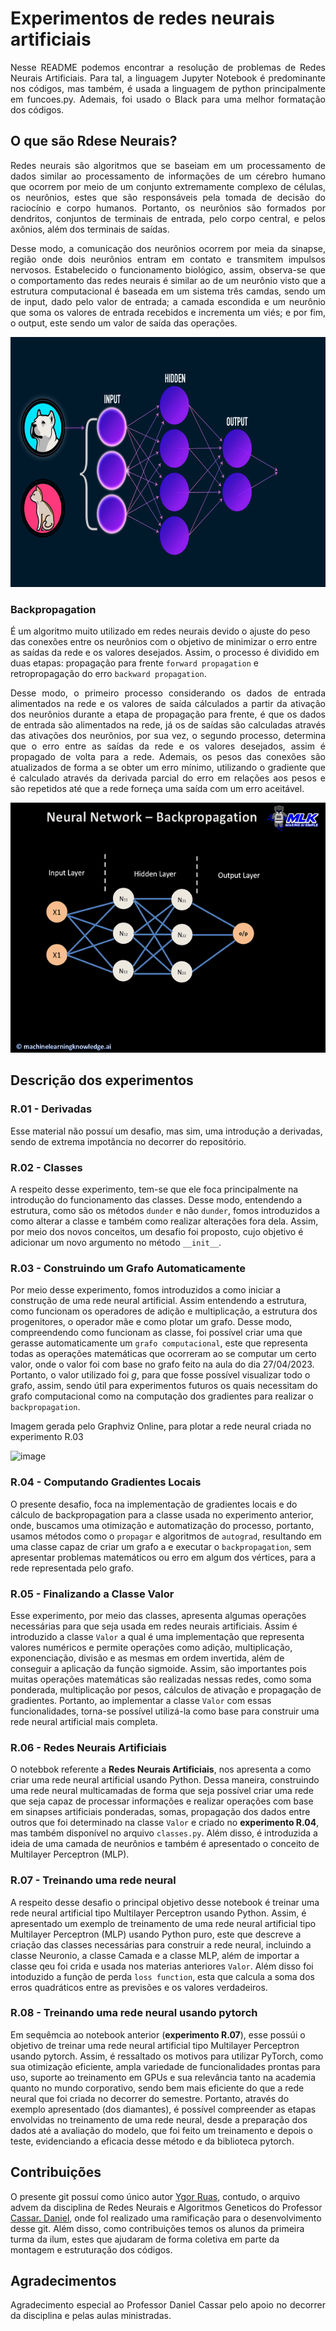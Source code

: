 # Experimentos de redes neurais artificiais

<p align="justify"> Nesse README podemos encontrar a resolução de problemas de Redes Neurais Artificiais. Para tal, a linguagem Jupyter Notebook é predominante nos códigos, mas também, é usada a linguagem de python principalmente em funcoes.py. Ademais, foi usado o Black para uma melhor formatação dos códigos. </p>

## O que são Rdese Neurais?

<p align="justify">  Redes neurais são algoritmos que se baseiam em um processamento de dados similar ao processamento de informações de um cérebro humano que ocorrem por meio de um conjunto extremamente complexo de células, os neurônios, estes que são responsáveis pela tomada de decisão do raciocínio e corpo humanos. Portanto, os neurônios são formados por dendritos, conjuntos de terminais de entrada, pelo corpo central, e pelos axônios, além dos terminais de saídas. </p>
<p align="justify">  Desse modo, a comunicação dos neurônios ocorrem por meia da sinapse, região onde dois neurônios entram em contato e transmitem impulsos nervosos. Estabelecido o funcionamento biológico, assim, observa-se que o comportamento das redes neurais é similar ao de um neurônio visto que a estrutura computacional é baseada em um sistema três camdas, sendo um de input, dado pelo valor de entrada; a camada escondida e um neurônio que soma os valores de entrada recebidos e incrementa um viés; e por fim, o output, este sendo um valor de saída das operações. </p>

<center>
<img src='./Rededogcat.gif' style="width:900px;height:400px"/>
</center>

### Backpropagation

É um algoritmo muito utilizado em redes neurais devido o ajuste do peso das conexões entre os neurônios com o objetivo de minimizar o erro entre as saídas da rede e os valores desejados. Assim, o processo é dividido em duas etapas: propagação para frente `forward propagation` e retropropagação do erro `backward propagation`. 
  
<p align="justify">  Desse modo, o primeiro processo considerando os dados de entrada alimentados na rede e os valores de saída cálculados a partir da ativação dos neurônios durante a etapa de propagação para frente, é que os dados de entrada são alimentados na rede, já os de saídas são calculadas através das ativações dos neurônios, por sua vez, o segundo processo, determina que o erro entre as saídas da rede e os valores desejados, assim é propagado de volta para a rede. Ademais, os pesos das conexões são atualizados de forma a se obter um erro mínimo, utilizando o gradiente que é calculado através da derivada parcial do erro em relações aos pesos e são repetidos até que a rede forneça uma saída com um erro aceitável.  </p>

<center>
<img src='./Backprogation_Example.gif' style="width:700px;height:400px"/>
</center>

## Descrição dos experimentos

### R.01 - Derivadas

Esse material não possuí um desafio, mas sim, uma introdução a derivadas, sendo de extrema impotância no decorrer do repositório.

### R.02 - Classes

A respeito desse experimento, tem-se que ele foca principalmente na introdução do funcionamento das classes. Desse modo, entendendo a estrutura, como são os métodos `dunder` e não `dunder`, fomos introduzidos a como alterar a classe e também como realizar alterações fora dela. Assim, por meio dos novos conceitos, um desafio foi proposto, cujo objetivo é adicionar um novo argumento no método `__init__`.

### R.03 - Construindo um Grafo Automaticamente

Por meio desse experimento, fomos introduzidos a como iniciar a construção de uma rede neural artificial. Assim entendendo a estrutura, como funcionam os operadores de adição e multiplicação, a estrutura dos progenitores, o operador mãe e como plotar um grafo. Desse modo, compreendendo como funcionam as classe, foi possível criar uma que gerasse automaticamente um `grafo computacional`, este que representa todas as operações matemáticas que ocorreram ao se computar um certo valor, onde o valor foi com base no grafo feito na aula do dia 27/04/2023. Portanto, o valor utilizado foi $g$, para que fosse possível visualizar todo o grafo, assim, sendo útil para experimentos futuros os quais necessitam do grafo computacional como na computação dos gradientes  para realizar o `backpropagation`.

Imagem gerada pelo Graphviz Online, para plotar a rede neural criada no experimento R.03

![image](https://user-images.githubusercontent.com/106711102/236648255-cf1bd3c1-328a-4ae4-8a2d-22d59af40e8f.png)

### R.04 - Computando Gradientes Locais

O presente desafio, foca na implementação de gradientes locais e do cálculo de backpropagation para a classe usada no experimento anterior, onde, buscamos uma otimização e automatização do processo, portanto, usamos métodos como o `propagar` e algoritmos de `autograd`, resultando em uma classe capaz de criar um grafo a e executar o `backpropagation`, sem apresentar problemas matemáticos ou erro em algum dos vértices, para a rede representada pelo grafo.

### R.05 - Finalizando a Classe Valor

Esse experimento, por meio das classes, apresenta algumas operações necessárias para que seja usada em redes neurais artificiais. Assim é introduzido a classe `Valor`  a qual é uma implementação que representa valores numéricos e permite operações como adição, multiplicação, exponenciação, divisão e as mesmas em ordem invertida, além de conseguir a aplicação da função sigmoide. Assim, são importantes pois muitas operações matemáticas são realizadas nessas redes, como soma ponderada, multiplicação por pesos, cálculos de ativação e propagação de gradientes. Portanto, ao implementar a classe `Valor` com essas funcionalidades, torna-se possível utilizá-la como base para construir uma rede neural artificial mais completa.

### R.06 - Redes Neurais Artificiais

O notebbok referente a **Redes Neurais Artificiais**, nos apresenta a como criar uma rede neural artificial usando Python. Dessa maneira, construindo uma rede neural multicamadas de forma que seja possível criar uma rede que seja capaz de processar informações e realizar operações com base em sinapses artificiais ponderadas, somas, propagação dos dados entre outros que foi determinado na classe `Valor` e criado no **experimento R.04**, mas também disponível no arquivo `classes.py`. Além disso, é introduzida a ideia de uma camada de neurônios e também é apresentado o conceito de Multilayer Perceptron (MLP).

### R.07 - Treinando uma rede neural

A respeito desse desafio o principal objetivo desse notebook é treinar uma rede neural artificial tipo Multilayer Perceptron usando Python. Assim, é apresentado um exemplo de treinamento de uma rede neural artificial tipo Multilayer Perceptron (MLP) usando Python puro, este que descreve a criação das classes necessárias para construir a rede neural, incluindo a classe Neuronio, a classe Camada e a classe MLP, além de importar a classe qeu foi crida e usada nos materias anteriores `Valor`. Além disso foi intoduzido a função de perda `loss function`, esta que calcula a soma dos erros quadráticos entre as previsões e os valores verdadeiros.

### R.08 - Treinando uma rede neural usando pytorch

Em sequêmcia ao notebook anterior (**experimento R.07**), esse possúi o objetivo de treinar uma rede neural artificial tipo Multilayer Perceptron usando pytorch. Assim, é ressaltado os motivos para utilizar PyTorch, como sua otimização eficiente, ampla variedade de funcionalidades prontas para uso, suporte ao treinamento em GPUs e sua relevância tanto na academia quanto no mundo corporativo, sendo bem mais eficiente do que a rede neural que foi criada no decorrer do semestre. Portanto, através do exemplo apresentado (dos diamantes), é possível compreender as etapas envolvidas no treinamento de uma rede neural, desde a preparação dos dados até a avaliação do modelo, que foi feito um treinamento e depois o teste, evidenciando a eficacia desse método e da biblioteca pytorch.

## Contribuições

O presente git possuí como único autor [Ygor Ruas](https://github.com/YgorRuas/Redes_Neuro_Anais/tree/main), contudo, o arquivo advem da disciplina de Redes Neurais e Algoritmos Geneticos do Professor [Cassar. Daniel](https://github.com/drcassar/template_rnag), onde foI realizado uma ramificação para o desenvolvimento desse git. Além disso, como contribuições temos os alunos da primeira turma da ilum, estes que ajudaram de forma coletiva em parte da montagem e estruturação dos códigos.

## Agradecimentos

<p align="justify"> Agradecimento especial ao Professor Daniel Cassar pelo apoio no decorrer da disciplina e pelas aulas ministradas. </p>
